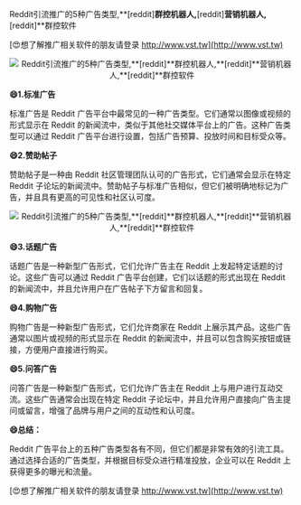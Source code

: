 Reddit引流推广的5种广告类型,**[reddit]**群控机器人,**[reddit]**营销机器人,**[reddit]**群控软件

[😍想了解推广相关软件的朋友请登录 http://www.vst.tw](http://www.vst.tw)

 <center><img src="https://vst.tw/MP4/tuiguang/png/8.png" alt="Reddit引流推广的5种广告类型,**[reddit]**群控机器人,**[reddit]**营销机器人,**[reddit]**群控软件"></center>

**😄1.标准广告**

标准广告是 Reddit 广告平台中最常见的一种广告类型。它们通常以图像或视频的形式显示在 Reddit 的新闻流中，类似于其他社交媒体平台上的广告。这种广告类型可以通过 Reddit 广告平台进行设置，包括广告预算、投放时间和目标受众等。

**😄2.赞助帖子**

赞助帖子是一种由 Reddit 社区管理团队认可的广告形式，它们通常会显示在特定 Reddit 子论坛的新闻流中。赞助帖子与标准广告相似，但它们被明确地标记为广告，并且具有更高的可见性和社区认可度。

 <center><img src="https://vst.tw/MP4/tuiguang/png/6.png" alt="Reddit引流推广的5种广告类型,**[reddit]**群控机器人,**[reddit]**营销机器人,**[reddit]**群控软件"></center>

**😄3.话题广告**

话题广告是一种新型广告形式，它们允许广告主在 Reddit 上发起特定话题的讨论。这些广告可以通过 Reddit 广告平台创建，它们以话题的形式出现在 Reddit 的新闻流中，并且允许用户在广告帖子下方留言和回复。

**😄4.购物广告**

购物广告是一种新型广告形式，它们允许商家在 Reddit 上展示其产品。这些广告通常以图片或视频的形式显示在 Reddit 的新闻流中，并且可以包含购买按钮或链接，方便用户直接进行购买。

**😄5.问答广告**

问答广告是一种新型广告形式，它们允许广告主在 Reddit 上与用户进行互动交流。这些广告通常会出现在特定 Reddit 子论坛中，并且允许用户直接向广告主提问或留言，增强了品牌与用户之间的互动性和认可度。

**😄总结：**

Reddit 广告平台上的五种广告类型各有不同，但它们都是非常有效的引流工具。通过选择合适的广告类型，并根据目标受众进行精准投放，企业可以在 Reddit 上获得更多的曝光和流量。

[😍想了解推广相关软件的朋友请登录 http://www.vst.tw](http://www.vst.tw)



